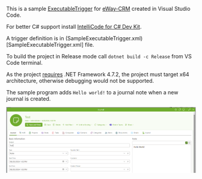 This is a sample [ExecutableTrigger](https://github.com/eway-crm/triggers?tab=readme-ov-file#Executable) for [eWay-CRM](https://www.eway-crm.com) created in Visual Studio Code.

For better C# support install [IntelliCode for C# Dev Kit](https://code.visualstudio.com/docs/csharp/intellicode).

A trigger definition is in (SampleExecutableTrigger.xml)[SampleExecutableTrigger.xml] file.

To build the project in Release mode call `dotnet build -c Release` from VS Code terminal.

As the project [requires](https://kb.eway-crm.com/en/documentation/2-installation/2-1-prerequisites/minimum-requirements) .NET Framework 4.7.2, the project must target x64 architecture, otherwise debugging would not be supported.

The sample program adds `Hello world!` to a journal note when a new journal is created.

![Journal](Journal.png)